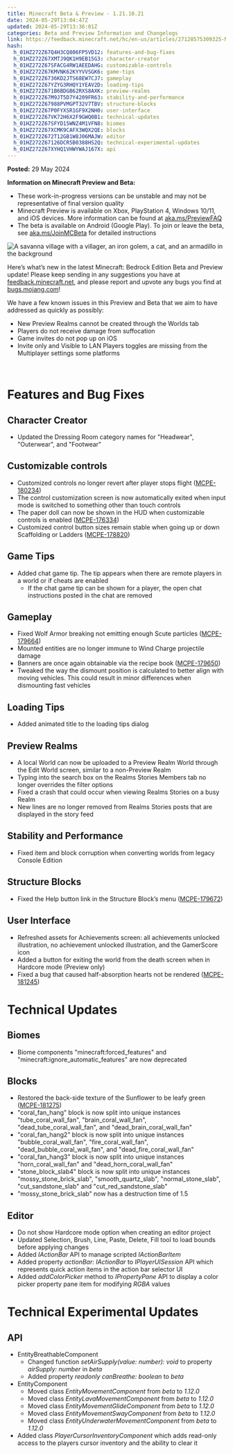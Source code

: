 ```yaml
---
title: Minecraft Beta & Preview - 1.21.10.21
date: 2024-05-29T13:04:47Z
updated: 2024-05-29T13:36:01Z
categories: Beta and Preview Information and Changelogs
link: https://feedback.minecraft.net/hc/en-us/articles/27128575309325-Minecraft-Beta-Preview-1-21-10-21
hash:
  h_01HZ272Z67Q4H3CQ806FP5VD12: features-and-bug-fixes
  h_01HZ272Z67XMTJ9QK1H9EB15G3: character-creator
  h_01HZ272Z67SFACG4RW1AEEDAHG: customizable-controls
  h_01HZ272Z67KMVNK62KYYVVSGK6: game-tips
  h_01HZ272Z6736KD2JTS68EW7CJ7: gameplay
  h_01HZ272Z67YZYG3RHQY1YEAV2D: loading-tips
  h_01HZ272Z671B6BDGB62RXS8AXK: preview-realms
  h_01HZ272Z67M9JT5D7Y4209FR63: stability-and-performance
  h_01HZ272Z67988PVMGPT32V7TBV: structure-blocks
  h_01HZ272Z67P0FYXSR1GF9X2NH0: user-interface
  h_01HZ272Z67VK72H6X2F9GWQ0B1: technical-updates
  h_01HZ272Z67SFYD15WNZ4M1VFN8: biomes
  h_01HZ272Z67XCMK9CAFX3WQX2QE: blocks
  h_01HZ272Z672T12GB1W8J06MAJW: editor
  h_01HZ272Z67126DCR5B0388HS2Q: technical-experimental-updates
  h_01HZ272Z67XYHQ1VHWYWAJ167X: api
---
```


**Posted:** 29 May 2024

**Information on Minecraft Preview and Beta:**

- These work-in-progress versions can be unstable and may not be representative of final version quality
- Minecraft Preview is available on Xbox, PlayStation 4, Windows 10/11, and iOS devices. More information can be found at [aka.ms/PreviewFAQ](https://aka.ms/PreviewFAQ)
- The beta is available on Android (Google Play). To join or leave the beta, see [aka.ms/JoinMCBeta](https://aka.ms/JoinMCBeta) for detailed instructions

![A savanna village with a villager, an iron golem, a cat, and an armadillo in the background](https://feedback.minecraft.net/hc/article_attachments/27128575303309)

Here’s what’s new in the latest Minecraft: Bedrock Edition Beta and Preview update! Please keep sending in any suggestions you have at [feedback.minecraft.net](https://feedback.minecraft.net/), and please report and upvote any bugs you find at [bugs.mojang.com](https://bugs.mojang.com/)!

We have a few known issues in this Preview and Beta that we aim to have addressed as quickly as possibly:

- New Preview Realms cannot be created through the Worlds tab
- Players do not receive damage from suffocation
- Game invites do not pop up on iOS
- Invite only and Visible to LAN Players toggles are missing from the Multiplayer settings some platforms

 

# Features and Bug Fixes

## Character Creator

- Updated the Dressing Room category names for "Headwear", "Outerwear", and "Footwear"

## Customizable controls

- Customized controls no longer revert after player stops flight ([MCPE-180234](https://bugs.mojang.com/browse/MCPE-180234)) 
- The control customization screen is now automatically exited when input mode is switched to something other than touch controls 
- The paper doll can now be shown in the HUD when customizable controls is enabled ([MCPE-176334](https://bugs.mojang.com/browse/MCPE-176334))
- Customized control button sizes remain stable when going up or down Scaffolding or Ladders ([MCPE-178820](https://bugs.mojang.com/browse/MCPE-178820)) 

## Game Tips

- Added chat game tip. The tip appears when there are remote players in a world or if cheats are enabled
  - If the chat game tip can be shown for a player, the open chat instructions posted in the chat are removed

## Gameplay

- Fixed Wolf Armor breaking not emitting enough Scute particles ([MCPE-179664](https://bugs.mojang.com/browse/MCPE-179664)) 
- Mounted entities are no longer immune to Wind Charge projectile damage
- Banners are once again obtainable via the recipe book ([MCPE-179650](https://bugs.mojang.com/browse/MCPE-179650)) 
- Tweaked the way the dismount position is calculated to better align with moving vehicles. This could result in minor differences when dismounting fast vehicles

## Loading Tips

- Added animated title to the loading tips dialog

## Preview Realms

- A local World can now be uploaded to a Preview Realm World through the Edit World screen, similar to a non-Preview Realm
- Typing into the search box on the Realms Stories Members tab no longer overrides the filter options 
- Fixed a crash that could occur when viewing Realms Stories on a busy Realm
- New lines are no longer removed from Realms Stories posts that are displayed in the story feed 

## Stability and Performance

- Fixed item and block corruption when converting worlds from legacy Console Edition 

## Structure Blocks

- Fixed the Help button link in the Structure Block’s menu ([MCPE-179672](https://bugs.mojang.com/browse/MCPE-179672)) 

## User Interface

- Refreshed assets for Achievements screen: all achievements unlocked illustration, no achievement unlocked illustration, and the GamerScore icon
- Added a button for exiting the world from the death screen when in Hardcore mode (Preview only) 
- Fixed a bug that caused half-absorption hearts not be rendered ([MCPE-181245](https://bugs.mojang.com/browse/MCPE-181245))

# Technical Updates

## Biomes

- Biome components "minecraft:forced_features" and "minecraft:ignore_automatic_features" are now deprecated 

## Blocks

- Restored the back-side texture of the Sunflower to be leafy green ([MCPE-181275](https://bugs.mojang.com/browse/MCPE-181275)) 
- "coral_fan_hang" block is now split into unique instances "tube_coral_wall_fan", "brain_coral_wall_fan", "dead_tube_coral_wall_fan", and "dead_brain_coral_wall_fan" 
- "coral_fan_hang2" block is now split into unique instances "bubble_coral_wall_fan", "fire_coral_wall_fan", "dead_bubble_coral_wall_fan", and "dead_fire_coral_wall_fan" 
- "coral_fan_hang3" block is now split into unique instances "horn_coral_wall_fan" and "dead_horn_coral_wall_fan"
- "stone_block_slab4" block is now split into unique instances "mossy_stone_brick_slab", "smooth_quartz_slab", "normal_stone_slab", "cut_sandstone_slab" and "cut_red_sandstone_slab" 
- "mossy_stone_brick_slab" now has a destruction time of 1.5

## Editor

- Do not show Hardcore mode option when creating an editor project 
- Updated Selection, Brush, Line, Paste, Delete, Fill tool to load bounds before applying changes
- Added *IActionBar* API to manage scripted *IActionBarItem*
- Added property *actionBar: IActionBar* to *IPlayerUISession* API which represents quick action items in the action bar selector UI
- Added *addColorPicker* method to *IPropertyPane* API to display a color picker property pane item for modifying *RGBA* values 

# Technical Experimental Updates

## API

- EntityBreathableComponent
  - Changed function *setAirSupply(value: number): void* to property *airSupply: number* in *beta*
  - Added property *readonly canBreathe: boolean* to *beta*
- EntityComponent
  - Moved class *EntityMovementComponent* from *beta* to *1.12.0*
  - Moved class *EntityLavaMovementComponent* from *beta* to *1.12.0*
  - Moved class *EntityMovementGlideComponent* from *beta* to *1.12.0*
  - Moved class *EntityMovementSwayComponent* from *beta* to *1.12.0*
  - Moved class *EntityUnderwaterMovementComponent* from *beta* to *1.12.0* 
- Added class *PlayerCursorInventoryComponent* which adds read-only access to the players cursor inventory and the ability to clear it
